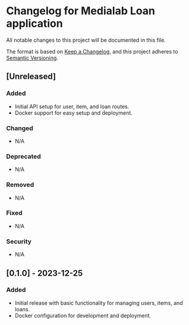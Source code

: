 # Changelog for Medialab Loan application

All notable changes to this project will be documented in this file.

The format is based on [Keep a Changelog](https://keepachangelog.com/en/1.0.0/),
and this project adheres to [Semantic Versioning](https://semver.org/spec/v2.0.0.html).

## [Unreleased]

### Added
- Initial API setup for user, item, and loan routes.
- Docker support for easy setup and deployment.

### Changed
- N/A

### Deprecated
- N/A

### Removed
- N/A

### Fixed
- N/A

### Security
- N/A

## [0.1.0] - 2023-12-25
### Added
- Initial release with basic functionality for managing users, items, and loans.
- Docker configuration for development and deployment.
